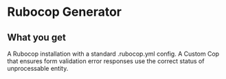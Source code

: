 # Rubocop Generator

## What you get

A Rubocop installation with a standard .rubocop.yml config.
A Custom Cop that ensures form validation error responses use the correct status of unprocessable entity.
